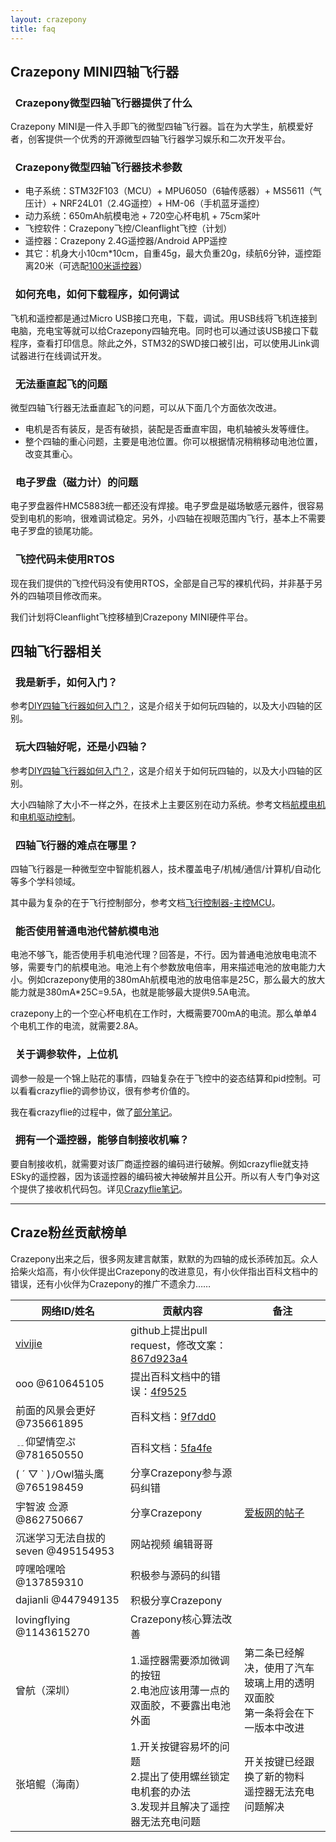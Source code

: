 ```yaml
---
layout: crazepony
title: faq
---
```


## Crazepony MINI四轴飞行器

### <i class="fa fa-arrow-right"></i>&nbsp;&nbsp;Crazepony微型四轴飞行器提供了什么

Crazepony MINI是一件入手即飞的微型四轴飞行器。旨在为大学生，航模爱好者，创客提供一个优秀的开源微型四轴飞行器学习娱乐和二次开发平台。

### <i class="fa fa-arrow-right"></i>&nbsp;&nbsp;Crazepony微型四轴飞行器技术参数

* 电子系统：STM32F103（MCU）+ MPU6050（6轴传感器）+ MS5611（气压计）+ NRF24L01（2.4G遥控）+ HM-06（手机蓝牙遥控）
* 动力系统：650mAh航模电池 + 720空心杯电机 + 75cm桨叶
* 飞控软件：Crazepony飞控/Cleanflight飞控（计划）
* 遥控器：Crazepony 2.4G遥控器/Android APP遥控
* 其它：机身大小10cm*10cm，自重45g，最大负重20g，续航6分钟，遥控距离20米（可选配[100米遥控器](./2015/01/23/about-5-1-version.html)）


### <i class="fa fa-arrow-right"></i>&nbsp;&nbsp;如何充电，如何下载程序，如何调试

飞机和遥控都是通过Micro USB接口充电，下载，调试。用USB线将飞机连接到电脑，充电宝等就可以给Crazepony四轴充电。同时也可以通过该USB接口下载程序，查看打印信息。除此之外，STM32的SWD接口被引出，可以使用JLink调试器进行在线调试开发。


### <i class="fa fa-arrow-right"></i>&nbsp;&nbsp;无法垂直起飞的问题
微型四轴飞行器无法垂直起飞的问题，可以从下面几个方面依次改进。

* 电机是否有装反，是否有破损，装配是否垂直牢固，电机轴被头发等缠住。
* 整个四轴的重心问题，主要是电池位置。你可以根据情况稍稍移动电池位置，改变其重心。

### <i class="fa fa-arrow-right"></i>&nbsp;&nbsp;电子罗盘（磁力计）的问题
电子罗盘器件HMC5883统一都还没有焊接。电子罗盘是磁场敏感元器件，很容易受到电机的影响，很难调试稳定。另外，小四轴在视眼范围内飞行，基本上不需要电子罗盘的锁尾功能。

### <i class="fa fa-arrow-right"></i>&nbsp;&nbsp;飞控代码未使用RTOS
现在我们提供的飞控代码没有使用RTOS，全部是自己写的裸机代码，并非基于另外的四轴项目修改而来。

我们计划将Cleanflight飞控移植到Crazepony MINI硬件平台。

## 四轴飞行器相关

### <i class="fa fa-arrow-right"></i>&nbsp;&nbsp;我是新手，如何入门？

参考[DIY四轴飞行器如何入门？](2014/07/31/diy-quadcopter.html)，这是介绍关于如何玩四轴的，以及大小四轴的区别。


### <i class="fa fa-arrow-right"></i>&nbsp;&nbsp;玩大四轴好呢，还是小四轴？

参考[DIY四轴飞行器如何入门？](2014/07/31/diy-quadcopter.html)，这是介绍关于如何玩四轴的，以及大小四轴的区别。

大小四轴除了大小不一样之外，在技术上主要区别在动力系统。参考文档[航模电机](http://www.crazepony.com/wiki/motor-aircraft-model.html)和[电机驱动控制](http://www.crazepony.com/wiki/motor-control-ic.html)。


### <i class="fa fa-arrow-right"></i>&nbsp;&nbsp;四轴飞行器的难点在哪里？

四轴飞行器是一种微型空中智能机器人，技术覆盖电子/机械/通信/计算机/自动化等多个学科领域。

其中最为复杂的在于飞行控制部分，参考文档[飞行控制器-主控MCU](http://www.crazepony.com/wiki/main-controller-mcu.html)。

### <i class="fa fa-arrow-right"></i>&nbsp;&nbsp;能否使用普通电池代替航模电池
电池不够飞，能否使用手机电池代理？回答是，不行。因为普通电池放电电流不够，需要专门的航模电池。电池上有个参数放电倍率，用来描述电池的放电能力大小。例如crazepony使用的380mAh航模电池的放电倍率是25C，那么最大的放大能力就是380mA*25C=9.5A，也就是能够最大提供9.5A电流。

crazepony上的一个空心杯电机在工作时，大概需要700mA的电流。那么单单4个电机工作的电流，就需要2.8A。

### <i class="fa fa-arrow-right"></i>&nbsp;&nbsp;关于调参软件，上位机

调参一般是一个锦上贴花的事情，四轴复杂在于飞控中的姿态结算和pid控制。可以看看crazyflie的调参协议，很有参考价值的。

我在看crazyflie的过程中，做了[部分笔记](http://www.crazepony.com/wiki/comm-protocol.html)。

### <i class="fa fa-arrow-right"></i>&nbsp;&nbsp;拥有一个遥控器，能够自制接收机嘛？

要自制接收机，就需要对该厂商遥控器的编码进行破解。例如crazyflie就支持ESky的遥控器，因为该遥控器的编码被大神破解并且公开。所以有人专门争对这个提供了接收机代码包。详见[Crazyflie笔记](http://www.crazepony.com/wiki/comm-protocol.html)。



<hr>

## Craze粉丝贡献榜单
Crazepony出来之后，很多网友建言献策，默默的为四轴的成长添砖加瓦。众人拾柴火焰高，有小伙伴提出Crazepony的改进意见，有小伙伴指出百科文档中的错误，还有小伙伴为Crazepony的推广不遗余力……

<table class="table table-bordered table-hover">
  <thead>
    <tr>
      <th>网络ID/姓名</th>
      <th>贡献内容</th>
      <th>备注</th>
    </tr>
  </thead>
  <tbody>
    <tr>
      <td><a href="https://github.com/vivijie">vivijie</a></td>
      <td>github上提出pull request，修改文案：<a href="https://github.com/Crazepony/crazepony.github.io/commit/867d923a49998694ee0d9fe43ec7844996a46968">867d923a4</a></td>
      <td></td>
    </tr>
    <tr>
      <td>ooo @610645105</td>
      <td>提出百科文档中的错误：<a href="https://github.com/Crazepony/crazepony.github.io/commit/4f95259939399d11b0d2852eed54b8afe7a567a1">4f9525</a></td>
      <td></td>
    </tr>
    <tr>
      <td>前面的风景会更好 @735661895</td>
      <td>百科文档：<a href="https://github.com/Crazepony/crazepony.github.io/commit/9f7dd03c12828adfe62f6f87393e8bc5b65db66c">9f7dd0</a></td>
      <td></td>
    </tr>
    <tr>
      <td>﹎仰望情空ぷ @781650550</td>
      <td>百科文档：<a href="https://github.com/Crazepony/crazepony.github.io/commit/5fa4fe0c9d02a5ea579ceb44a6a9e88c03fbd4d9">5fa4fe</a></td>
      <td></td>
    </tr>
    <tr>
        <td>( ´ ▽ ` )ﾉOwl猫头鹰 @765198459</td><td> 分享Crazepony参与源码纠错</td>
        <td></td>
    </tr>
    <tr>
        <td>宇智波 佥源  @862750667</td><td> 分享Crazepony</td>
        <td><a href="http://www.eeboard.com/bbs/thread-37979-1-1.html">爱板网的帖子</a></td>
    </tr>
    <tr>
        <td>沉迷学习无法自拔的seven  @495154953</td><td> 网站视频 编辑哥哥</td>
        <td></td>
    </tr>
    <tr>
        <td>哼嘿哈嘿哈  @137859310</td><td> 积极参与源码的纠错</td>
        <td></td>
    </tr>
    <tr>
        <td>dajianli @447949135</td><td> 积极分享Crazepony</td>
        <td></td>
    </tr>
    <tr>
        <td>lovingflying  @1143615270</td>
        <td> Crazepony核心算法改善</td>
        <td></td>
    </tr>
    <tr>
        <td>曾航（深圳）</td>
        <td>1.遥控器需要添加微调的按钮<br>2.电池应该用薄一点的双面胶，不要露出电池外面</td>
        <td>第二条已经解决，使用了汽车玻璃上用的透明双面胶<br>第一条将会在下一版本中改进</td>
    </tr>
    <tr>
        <td>张培鲲（海南）</td>
        <td>1.开关按键容易坏的问题<br>2.提出了使用螺丝锁定电机套的办法<br>3.发现并且解决了遥控器无法充电问题</td>
        <td>开关按键已经跟换了新的物料<br>遥控器无法充电问题解决</td>
    </tr>
  </tbody>
</table>

